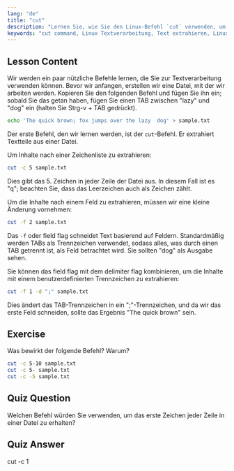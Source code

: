 ```yaml
---
lang: "de"
title: "cut"
description: "Lernen Sie, wie Sie den Linux-Befehl `cut` verwenden, um Text aus Dateien zu extrahieren. Dieses anfängerfreundliche Tutorial behandelt das Schneiden von Zeichen und Feldern. Verbessern Sie Ihre Linux-Textverarbeitungsfähigkeiten!"
keywords: "cut command, Linux Textverarbeitung, Text extrahieren, Linux Tutorial, Linux für Anfänger, cut Beispiele, Linux Anleitung"
---
```


## Lesson Content

Wir werden ein paar nützliche Befehle lernen, die Sie zur Textverarbeitung verwenden können. Bevor wir anfangen, erstellen wir eine Datei, mit der wir arbeiten werden. Kopieren Sie den folgenden Befehl und fügen Sie ihn ein; sobald Sie das getan haben, fügen Sie einen TAB zwischen "lazy" und "dog" ein (halten Sie Strg-v + TAB gedrückt).

```bash
echo 'The quick brown; fox jumps over the lazy  dog' > sample.txt
```

Der erste Befehl, den wir lernen werden, ist der `cut`-Befehl. Er extrahiert Textteile aus einer Datei.

Um Inhalte nach einer Zeichenliste zu extrahieren:

```bash
cut -c 5 sample.txt
```

Dies gibt das 5. Zeichen in jeder Zeile der Datei aus. In diesem Fall ist es "q"; beachten Sie, dass das Leerzeichen auch als Zeichen zählt.

Um die Inhalte nach einem Feld zu extrahieren, müssen wir eine kleine Änderung vornehmen:

```bash
cut -f 2 sample.txt
```

Das `-f` oder field flag schneidet Text basierend auf Feldern. Standardmäßig werden TABs als Trennzeichen verwendet, sodass alles, was durch einen TAB getrennt ist, als Feld betrachtet wird. Sie sollten "dog" als Ausgabe sehen.

Sie können das field flag mit dem delimiter flag kombinieren, um die Inhalte mit einem benutzerdefinierten Trennzeichen zu extrahieren:

```bash
cut -f 1 -d ";" sample.txt
```

Dies ändert das TAB-Trennzeichen in ein ";"-Trennzeichen, und da wir das erste Feld schneiden, sollte das Ergebnis "The quick brown" sein.

## Exercise

Was bewirkt der folgende Befehl? Warum?

```bash
cut -c 5-10 sample.txt
cut -c 5- sample.txt
cut -c -5 sample.txt
```

## Quiz Question

Welchen Befehl würden Sie verwenden, um das erste Zeichen jeder Zeile in einer Datei zu erhalten?

## Quiz Answer

cut -c 1
